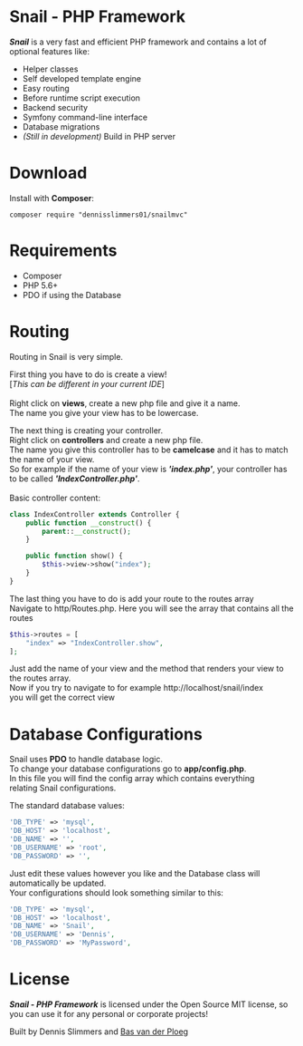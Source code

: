 # Snail - PHP Framework

**_Snail_** is a very fast and efficient PHP framework
and contains a lot of optional features like:

  - Helper classes
  - Self developed template engine
  - Easy routing
  - Before runtime script execution
  - Backend security
  - Symfony command-line interface
  - Database migrations
  - _(Still in development)_ Build in PHP server

# Download
Install with **Composer**:
```composer
composer require "dennisslimmers01/snailmvc"
```

# Requirements

* Composer
* PHP 5.6+
* PDO if using the Database

# Routing

Routing in Snail is very simple. <br>

First thing you have to do is create a view!<br>
[_This can be different in your current IDE_]<br><br>
Right click on **views**, create a new php file and give it a name.<br>
The name you give your view has to be lowercase.<br>

The next thing is creating your controller.<br>
Right click on **controllers** and create a new php file.<br>
The name you give this controller has to be **camelcase** and it has to match the name of your view.<br>
So for example if the name of your view is **_'index.php'_**, your controller has to be called **_'IndexController.php'_**.<br><br>
Basic controller content:<br>
```php
class IndexController extends Controller {
    public function __construct() {
        parent::__construct();
    }

    public function show() {
        $this->view->show("index");
    }
}
```


The last thing you have to do is add your route to the routes array<br>
Navigate to http/Routes.php. Here you will see the array that contains all the routes

```php
$this->routes = [
    "index" => "IndexController.show",
];
```

Just add the name of your view and the method that renders your view to the routes array.<br>
Now if you try to navigate to for example http://localhost/snail/index <br>
you will get the correct view

# Database Configurations

Snail uses **PDO** to handle database logic. <br>
To change your database configurations go to **app/config.php**. <br>
In this file you will find the config array which contains everything<br>
relating Snail configurations. <br>

The standard database values:

```php
'DB_TYPE' => 'mysql',
'DB_HOST' => 'localhost',
'DB_NAME' => '',
'DB_USERNAME' => 'root',
'DB_PASSWORD' => '',
```

Just edit these values however you like and the Database class will automatically be updated.<br>
Your configurations should look something similar to this:

```php
'DB_TYPE' => 'mysql',
'DB_HOST' => 'localhost',
'DB_NAME' => 'Snail',
'DB_USERNAME' => 'Dennis',
'DB_PASSWORD' => 'MyPassword',
```



# License 

**_Snail - PHP Framework_** is licensed under the Open Source MIT license, so you can use it for any personal or corporate projects! 

Built by Dennis Slimmers and [Bas van der Ploeg](https://www.linkedin.com/in/bas-van-der-ploeg-836830ba)
